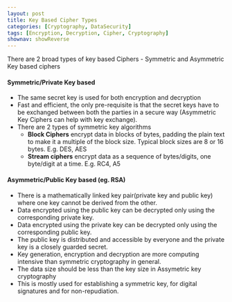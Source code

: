 ```yaml
---
layout: post
title: Key Based Cipher Types
categories: [Cryptography, DataSecurity]
tags: [Encryption, Decryption, Cipher, Cryptography]
shownav: showReverse
---
```


There are 2 broad types of key based Ciphers - Symmetric and Asymmetric Key based ciphers

#### Symmetric/Private Key based
- The same secret key is used for both encryption and decryption
- Fast and efficient, the only pre-requisite is that the secret keys have to be exchanged between both the parties in a secure way (Asymmetric Key Ciphers can help with key exchange).
- There are 2 types of symmetric key algorithms
   - **Block Ciphers** encrypt data in blocks of bytes, padding the plain text to make it a multiple of the block size. Typical block sizes are 8 or 16 bytes. E.g. DES, AES
   - **Stream ciphers** encrypt data as a sequence of bytes/digits, one byte/digit at a time. E.g. RC4, A5


#### Asymmetric/Public Key based (eg. RSA)
- There is a mathematically linked key pair(private key and public key) where one  key cannot be derived from the other.
- Data encrypted using the public key can be decrypted only using the corresponding private key. 
- Data encrypted using the private key can be decrypted only using the corresponding public key.
- The public key is distributed and accessible by everyone and the private key is a closely guarded secret.
- Key generation, encryption and decryption are more computing intensive than symmetric cryptography in general.
- The data size should be less than the key size in Assymetric key cryptography
- This is mostly used for establishing a symmetric key, for digital signatures and for non-repudiation.